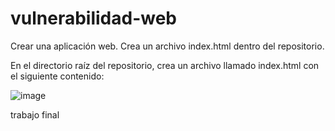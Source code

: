 # vulnerabilidad-web
Crear una aplicación web.
Crea un archivo index.html  dentro del repositorio.

En el directorio raíz del repositorio, crea un archivo llamado index.html con el siguiente contenido:

![image](https://github.com/user-attachments/assets/1d5e86b2-d486-42ae-98cd-1b4f6302a0c9)

trabajo final

